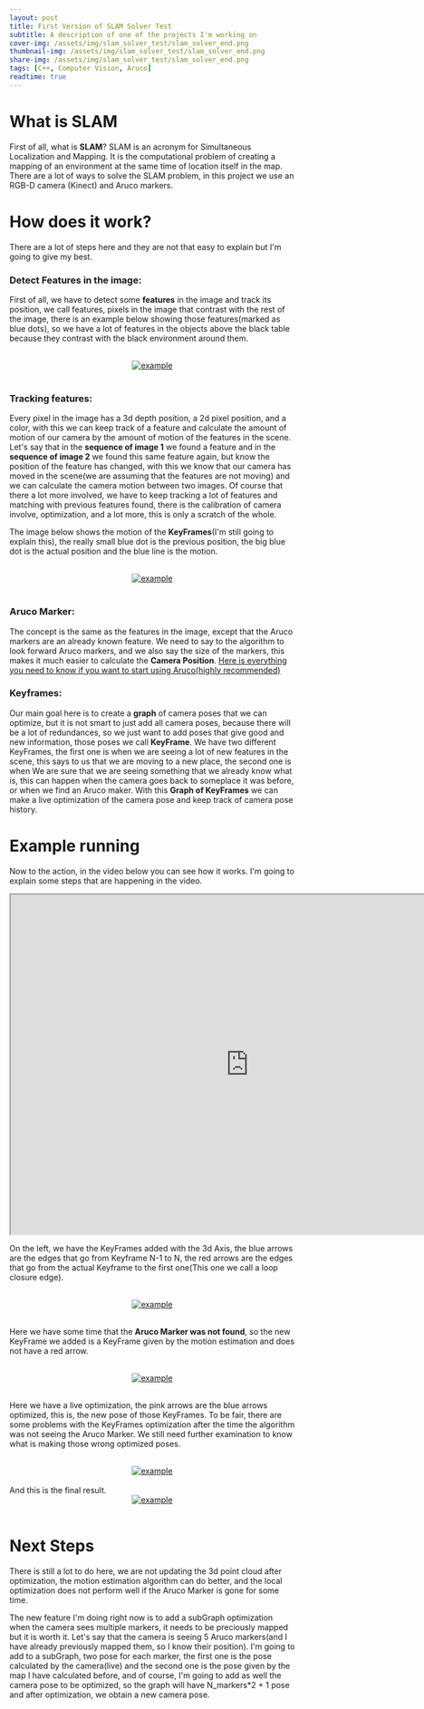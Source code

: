 ```yaml
---
layout: post
title: First Version of SLAM Solver Test
subtitle: A description of one of the projects I'm working on
cover-img: /assets/img/slam_solver_test/slam_solver_end.png
thumbnail-img: /assets/img/slam_solver_test/slam_solver_end.png
share-img: /assets/img/slam_solver_test/slam_solver_end.png
tags: [C++, Computer Vision, Aruco]
readtime: true
---
```


# What is SLAM

First of all, what is **SLAM**? SLAM is an acronym for Simultaneous Localization and Mapping. It is the computational problem of creating a mapping of an environment at the same time of location itself in the map. There are a lot of ways to solve the SLAM problem, in this project we use an RGB-D camera (Kinect) and Aruco markers.

# How does it work?

There are a lot of steps here and they are not that easy to explain but I'm going to give my best.

### Detect Features in the image: 

  First of all, we have to detect some **features** in the image and track its position, we call features, pixels in the image that contrast with the rest of the image, there is an example below showing those features(marked as blue dots), so we have a lot of features in the objects above the black table because they contrast with the black environment around them.

<br />
<div style="text-align:center;">
  <a href="/MyBlog/assets/img/slam_solver_test/features.png">
    <img src="/MyBlog/assets/img/slam_solver_test/features.png" alt="example">
  </a>
</div>
<br />

### Tracking features: 

  Every pixel in the image has a 3d depth position, a 2d pixel position, and a color, with this we can keep track of a feature and calculate the amount of motion of our camera by the amount of motion of the features in the scene. Let's say that in the **sequence of image 1** we found a feature and in the **sequence of image 2** we found this same feature again, but know the position of the feature has changed, with this we know that our camera has moved in the scene(we are assuming that the features are not moving) and we can calculate the camera motion between two images. 
  Of course that there a lot more involved, we have to keep tracking a lot of features and matching with previous features found, there is the calibration of camera involve, optimization, and a lot more, this is only a scratch of the whole. 

  The image below shows the motion of the **KeyFrames**(I'm still going to explain this), the really small blue dot is the previous position, the big blue dot is the actual position and the blue line is the motion.

<br />
<div style="text-align:center;">
  <a href="/MyBlog/assets/img/slam_solver_test/motion_estimation.png">
    <img src="/MyBlog/assets/img/slam_solver_test/motion_estimation.png" alt="example">
  </a>
</div>
<br />

### Aruco Marker:
  The concept is the same as the features in the image, except that the Aruco markers are an already known feature. We need to say to the algorithm to look forward Aruco markers, and we also say the size of the markers, this makes it much easier to calculate the **Camera Position**. <a href="https://docs.opencv.org/master/d5/dae/tutorial_aruco_detection.html">Here is everything you need to know if you want to start using Aruco(highly recommended)</a> 

### Keyframes:

  Our main goal here is to create a **graph** of camera poses that we can optimize, but it is not smart to just add all camera poses, because there will be a lot of redundances, so we just want to add poses that give good and new information, those poses we call **KeyFrame**.
  We have two different KeyFrames, the first one is when we are seeing a lot of new features in the scene, this says to us that we are moving to a new place, the second one is when We are sure that we are seeing something that we already know what is, this can happen when the camera goes back to someplace it was before, or when we find an Aruco maker.
  With this **Graph of KeyFrames** we can make a live optimization of the camera pose and keep track of camera pose history.

# Example running

Now to the action, in the video below you can see how it works. I'm going to explain some steps that are happening in the video.
<iframe width="840" height="600"
src="https://www.youtube.com/embed/esQundkMeLU">
</iframe>

On the left, we have the KeyFrames added with the 3d Axis, the blue arrows are the edges that go from Keyframe N-1 to N, the red arrows are the edges that go from the actual Keyframe to the first one(This one we call a loop closure edge).

<br />
<div style="text-align:center;">
  <a href="/MyBlog/assets/img/slam_solver_test/slam_solver_start.png">
    <img src="/MyBlog/assets/img/slam_solver_test/slam_solver_start.png" alt="example">
  </a>
</div>
<br />

Here we have some time that the **Aruco Marker was not found**, so the new KeyFrame we added is a KeyFrame given by the motion estimation and does not have a red arrow.

<br />
<div style="text-align:center;">
  <a href="/MyBlog/assets/img/slam_solver_test/slam_solver_not_seeing_aruco.png">
    <img src="/MyBlog/assets/img/slam_solver_test/slam_solver_not_seeing_aruco.png" alt="example">
  </a>
</div>
<br />

Here we have a live optimization, the pink arrows are the blue arrows optimized, this is, the new pose of those KeyFrames. To be fair, there are some problems with the KeyFrames optimization after the time the algorithm was not seeing the Aruco Marker. We still need further examination to know what is making those wrong optimized poses.  

<br />
<div style="text-align:center;">
  <a href="/MyBlog/assets/img/slam_solver_test/slam_solver_local_optimization.png">
    <img src="/MyBlog/assets/img/slam_solver_test/slam_solver_local_optimization.png" alt="example">
  </a>
</div>
<br />
And this is the final result.
<br />
<div style="text-align:center;">
  <a href="/MyBlog/assets/img/slam_solver_test/slam_solver_end.png">
    <img src="/MyBlog/assets/img/slam_solver_test/slam_solver_end.png" alt="example">
  </a>
</div>
<br />

# Next Steps

There is still a lot to do here, we are not updating the 3d point cloud after optimization, the motion estimation algorithm can do better, and the local optimization does not perform well if the Aruco Marker is gone for some time. 

The new feature I'm doing right now is to add a subGraph optimization when the camera sees multiple markers, it needs to be preciously mapped but it is worth it. Let's say that the camera is seeing 5 Aruco markers(and I have already previously mapped them, so I know their position). I'm going to add to a subGraph, two pose for each marker, the first one is the pose calculated by the camera(live) and the second one is the pose given by the map I have calculated before, and of course, I'm going to add as well the camera pose to be optimized, so the graph will have N_markers*2 + 1 pose and after optimization, we obtain a new camera pose. 